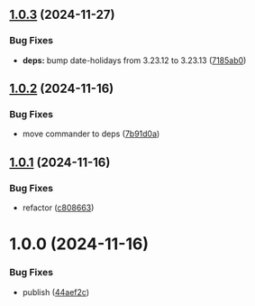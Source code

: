 ## [1.0.3](https://github.com/kamdz/dutyhours/compare/v1.0.2...v1.0.3) (2024-11-27)


### Bug Fixes

* **deps:** bump date-holidays from 3.23.12 to 3.23.13 ([7185ab0](https://github.com/kamdz/dutyhours/commit/7185ab056c5970ae60e9ed38a3d26ff49250bdb3))

## [1.0.2](https://github.com/kamdz/dutyhours/compare/v1.0.1...v1.0.2) (2024-11-16)


### Bug Fixes

* move commander to deps ([7b91d0a](https://github.com/kamdz/dutyhours/commit/7b91d0a90641e0ba0c3ef9a7b072ef7b2d4edf2c))

## [1.0.1](https://github.com/kamdz/dutyhours/compare/v1.0.0...v1.0.1) (2024-11-16)


### Bug Fixes

* refactor ([c808663](https://github.com/kamdz/dutyhours/commit/c8086633613943e0e8ce0898c2d1f14aefd903dc))

# 1.0.0 (2024-11-16)


### Bug Fixes

* publish ([44aef2c](https://github.com/kamdz/dutyhours/commit/44aef2c5d156ae3179aa34fcb60f5ba20a8800a0))
